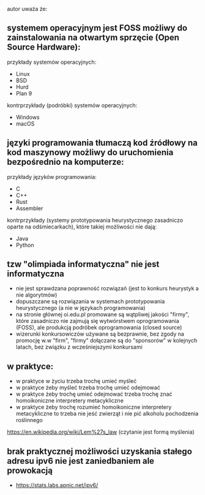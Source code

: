 autor uważa że:


## systemem operacyjnym jest FOSS możliwy do zainstalowania na otwartym sprzęcie (Open Source Hardware):

przykłady systemów operacyjnych:
 - Linux
 - BSD
 - Hurd
 - Plan 9


kontrprzykłady (podróbki) systemów operacyjnych:
 - Windows
 - macOS


## języki programowania tłumaczą kod źródłowy na kod maszynowy możliwy do uruchomienia bezpośrednio na komputerze:

przykłady języków programowania:
 - C
 - C++
 - Rust
 - Assembler

kontrprzykłady (systemy prototypowania heurystycznego zasadniczo oparte na odśmiecarkach), które takiej możliwości nie dają:
 - Java
 - Python


## tzw "olimpiada informatyczna" nie jest informatyczna
 - nie jest sprawdzana poprawność rozwiązań (jest to konkurs heurystyk a nie algorytmów)
 - dopuszczane są rozwiązania w systemach prototypowania heurystycznego (a nie w językach programowania)
 - na stronie głównej oi.edu.pl promowane są wątpliwej jakości "firmy", które zasadniczo nie zajmują się wytwórstwem oprogramowania (FOSS), ale produkcją podróbek oprogramowania (closed source)
 - wizerunki konkursowiczów używane są bezprawnie, bez zgody na promocję w.w "firm", "firmy" dołączane są do "sponsorów" w kolejnych latach, bez związku z wcześniejszymi konkursami

## w praktyce:
- w praktyce w życiu trzeba trochę umieć myśleć
- w praktyce żeby myśleć trzeba trochę umieć odejmować
- w praktyce żeby trochę umieć odejmować trzeba trochę znać homoikoniczne interpretery metacykliczne
- w praktyce żeby trochę rozumieć homoikoniczne interpretery metacykliczne to trzeba nie jeść zwierząt i nie pić alkoholu pochodzenia roślinnego

https://en.wikipedia.org/wiki/Lem%27s_law (czytanie jest formą myślenia)

## brak praktycznej możliwości uzyskania stałego adresu ipv6 nie jest zaniedbaniem ale prowokacją
 - https://stats.labs.apnic.net/ipv6/
